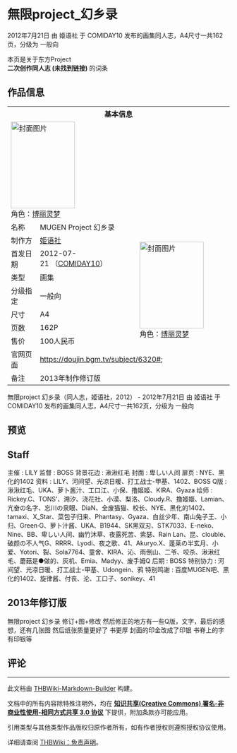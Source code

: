 # 無限project_幻乡录

<!-- source html: G:\repos\THBWiki-Markdown-Builder\THBWikiMarkdown\Temp\main\0\06\ns0%3A%E7%84%A1%E9%99%90project_%E5%B9%BB%E4%B9%A1%E5%BD%95.html -->

2012年7月21日 由 姬语社 于 COMIDAY10 发布的画集同人志，A4尺寸一共162页，分级为 一般向

本页是关于东方Project  
 **二次创作同人志 (未找到链接)** 的词条
## 作品信息

<table><tbody><tr><th colspan="3">基本信息</th></tr><tr><td class="cover-artwork-mobile" colspan="2"><a href="./文件-無限project_幻乡录封面.jpg.md" class="image" title="封面图片"><img alt="封面图片" src="https://upload.thwiki.cc/thumb/a/ac/%E7%84%A1%E9%99%90project_%E5%B9%BB%E4%B9%A1%E5%BD%95%E5%B0%81%E9%9D%A2.jpg/145px-%E7%84%A1%E9%99%90project_%E5%B9%BB%E4%B9%A1%E5%BD%95%E5%B0%81%E9%9D%A2.jpg" decoding="async" loading="lazy" width="145" height="196" srcset="https://upload.thwiki.cc/thumb/a/ac/%E7%84%A1%E9%99%90project_%E5%B9%BB%E4%B9%A1%E5%BD%95%E5%B0%81%E9%9D%A2.jpg/218px-%E7%84%A1%E9%99%90project_%E5%B9%BB%E4%B9%A1%E5%BD%95%E5%B0%81%E9%9D%A2.jpg 1.5x, https://upload.thwiki.cc/thumb/a/ac/%E7%84%A1%E9%99%90project_%E5%B9%BB%E4%B9%A1%E5%BD%95%E5%B0%81%E9%9D%A2.jpg/291px-%E7%84%A1%E9%99%90project_%E5%B9%BB%E4%B9%A1%E5%BD%95%E5%B0%81%E9%9D%A2.jpg 2x" data-file-width="1000" data-file-height="1347"></a><div class="cover-char">角色：<a href="./博丽灵梦.md" title="博丽灵梦">博丽灵梦</a></div></td>
</tr><tr><td class="label">名称</td><td colspan="2"> MUGEN Project 幻乡录 </td></tr><tr><td class="label">制作方</td><td><a href="./姬语社.md" title="姬语社">姬语社</a></td><td class="cover-artwork" rowspan="7" style="min-width:196px;"><a href="./文件-無限project_幻乡录封面.jpg.md" class="image" title="封面图片"><img alt="封面图片" src="https://upload.thwiki.cc/thumb/a/ac/%E7%84%A1%E9%99%90project_%E5%B9%BB%E4%B9%A1%E5%BD%95%E5%B0%81%E9%9D%A2.jpg/145px-%E7%84%A1%E9%99%90project_%E5%B9%BB%E4%B9%A1%E5%BD%95%E5%B0%81%E9%9D%A2.jpg" decoding="async" loading="lazy" width="145" height="196" srcset="https://upload.thwiki.cc/thumb/a/ac/%E7%84%A1%E9%99%90project_%E5%B9%BB%E4%B9%A1%E5%BD%95%E5%B0%81%E9%9D%A2.jpg/218px-%E7%84%A1%E9%99%90project_%E5%B9%BB%E4%B9%A1%E5%BD%95%E5%B0%81%E9%9D%A2.jpg 1.5x, https://upload.thwiki.cc/thumb/a/ac/%E7%84%A1%E9%99%90project_%E5%B9%BB%E4%B9%A1%E5%BD%95%E5%B0%81%E9%9D%A2.jpg/291px-%E7%84%A1%E9%99%90project_%E5%B9%BB%E4%B9%A1%E5%BD%95%E5%B0%81%E9%9D%A2.jpg 2x" data-file-width="1000" data-file-height="1347"></a><div class="cover-char">角色：<a href="./博丽灵梦.md" title="博丽灵梦">博丽灵梦</a></div></td>
</tr><tr><td class="label">首发日期</td><td>2012-07-21&#160;（<a href="/展会作品列表?e=COMIDAY%2310">COMIDAY10</a>）</td></tr><tr><td class="label">类型</td><td>画集</td></tr><tr><td class="label">分级指定</td><td>一般向</td></tr><tr><td class="label">尺寸</td><td>A4</td></tr><tr><td class="label">页数</td><td>162P</td></tr><tr><td class="label">售价</td><td>100人民币</td></tr>
<tr><td class="label">官网页面</td><td colspan="2"><a rel="nofollow" class="external free" href="https://doujin.bgm.tv/subject/6320#">https://doujin.bgm.tv/subject/6320#</a>;</td></tr><tr><td class="label">备注</td><td colspan="2">2013年制作修订版</td></tr></tbody></table>

無限project 幻乡录（同人志，姬语社，2012） - 2012年7月21日 由 姬语社 于 COMIDAY10 发布的画集同人志，A4尺寸一共162页，分级为 一般向
## 预览
## Staff
主催
: LILY
监督
: BOSS
背景花边
: 湫湫红毛
封面
: 卑しい人间
扉页
: NYE、黑化的1402
资料
: LILY、河间望、光凉日暖、打工战士-甲基、1402、BOSS
Q版
: 湫湫红毛、UKA、萝卜酱汁、工口江、小保、撸姬姬、KIRA、Gyaza
绘师
: Rickey.C、TONS'、溯汐、浇花社、小漠、梨洛、Cloudy.R、撸姬姬、Lamian、亢奋の名字、忘川の泉眼、DiaN、全废猫猫、校长、NYE、黑化的1402、tamaxi、X_Star、菜包子归来、Phantasy、Gyaza、白丝少年、南山兔子王、小归、Green·G、萝卜汁酱、UKA、B1944、SK黑双刃、STK7033、E-neko、Nine、BB、卑しい人间、幽竹沐草、夜露死苦、紫瑟、Rain Lan、昆、clouble、破颜の不人气G、RRRR、Lyodi、夜之歌、41、Akuryo.X、蓬莱の半玄月、小爱、Yotori、裂、Sola7764、童舍、KIRA、沁、雨倒山、二爷、咬杀、湫湫红毛、蘑菇是●做的、灰机、Emia、Madyy、废手姆Q
后期
: BOSS
特别协力
: 河间望、光凉日暖、打工战士-甲基、Udongein、鸦
特别鸣谢
: 百度MUGEN吧、黑化的1402、旋律酱、付丧、沦、工口子、sonikey、41

## 2013年修订版
  
無限project 幻乡录 修订+图+修改
然后修正的地方有一些Q版，文字，最后的感想，还有几张图
然后纸张质量更好了
书更厚
封面的印金改成了印银
书脊上的字有印银等
  

## 评论




---

此文档由 [THBWiki-Markdown-Builder](https://github.com/Delsin-Yu/THBWiki-Markdown-Builder) 构建。

文档中的所有内容除特殊注明外，均在 [**知识共享(Creative Commons) 署名-非商业性使用-相同方式共享 3.0 协议**](https://creativecommons.org/licenses/by-sa/3.0/deed.zh-hans) 下提供，附加条款亦可能应用。

引用类型与其他类型作品版权归原作者所有，如有作者授权则遵照授权协议使用。

详细请查阅 [THBWiki：免责声明](https://thbwiki.cc/THBWiki:%E5%85%8D%E8%B4%A3%E5%A3%B0%E6%98%8E)。

